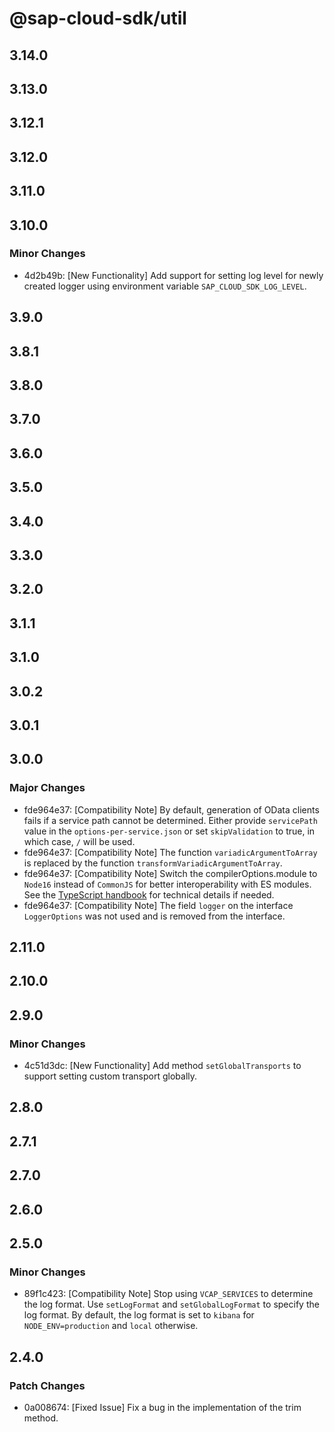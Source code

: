 # @sap-cloud-sdk/util

## 3.14.0

## 3.13.0

## 3.12.1

## 3.12.0

## 3.11.0

## 3.10.0

### Minor Changes

- 4d2b49b: [New Functionality] Add support for setting log level for newly created logger using environment variable `SAP_CLOUD_SDK_LOG_LEVEL`.

## 3.9.0

## 3.8.1

## 3.8.0

## 3.7.0

## 3.6.0

## 3.5.0

## 3.4.0

## 3.3.0

## 3.2.0

## 3.1.1

## 3.1.0

## 3.0.2

## 3.0.1

## 3.0.0

### Major Changes

- fde964e37: [Compatibility Note] By default, generation of OData clients fails if a service path cannot be determined. Either provide `servicePath` value in the `options-per-service.json` or set `skipValidation` to true, in which case, `/` will be used.
- fde964e37: [Compatibility Note] The function `variadicArgumentToArray` is replaced by the function `transformVariadicArgumentToArray`.
- fde964e37: [Compatibility Note] Switch the compilerOptions.module to `Node16` instead of `CommonJS` for better interoperability with ES modules. See the [TypeScript handbook](https://www.typescriptlang.org/docs/handbook/esm-node.html) for technical details if needed.
- fde964e37: [Compatibility Note] The field `logger` on the interface `LoggerOptions` was not used and is removed from the interface.

## 2.11.0

## 2.10.0

## 2.9.0

### Minor Changes

- 4c51d3dc: [New Functionality] Add method `setGlobalTransports` to support setting custom transport globally.

## 2.8.0

## 2.7.1

## 2.7.0

## 2.6.0

## 2.5.0

### Minor Changes

- 89f1c423: [Compatibility Note] Stop using `VCAP_SERVICES` to determine the log format. Use `setLogFormat` and `setGlobalLogFormat` to specify the log format. By default, the log format is set to `kibana` for `NODE_ENV=production` and `local` otherwise.

## 2.4.0

### Patch Changes

- 0a008674: [Fixed Issue] Fix a bug in the implementation of the trim method.
